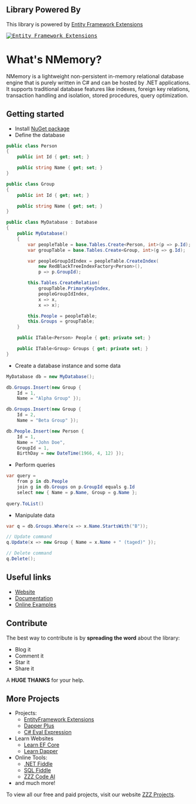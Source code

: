 ## Library Powered By

This library is powered by [Entity Framework Extensions](https://entityframework-extensions.net/?z=github&y=entityframework-plus)

<a href="https://entityframework-extensions.net/?z=github&y=nmemory">
<kbd>
<img src="https://zzzprojects.github.io/images/logo/entityframework-extensions-pub.jpg" alt="Entity Framework Extensions" />
</kbd>
</a>

# What's NMemory?
NMemory is a lightweight non-persistent in-memory relational database engine that is purely written in C# and can be hosted by .NET applications. It supports
traditional database features like indexes, foreign key relations, transaction handling and isolation, stored procedures, query optimization.

## Getting started
* Install [NuGet package](https://www.nuget.org/packages/NMemory)
* Define the database

```csharp
public class Person
{
    public int Id { get; set; }

    public string Name { get; set; }
}

public class Group
{
    public int Id { get; set; }

    public string Name { get; set; }
}

public class MyDatabase : Database
{
    public MyDatabase()
    {
        var peopleTable = base.Tables.Create<Person, int>(p => p.Id);
        var groupTable = base.Tables.Create<Group, int>(g => g.Id);

        var peopleGroupIdIndex = peopleTable.CreateIndex(
            new RedBlackTreeIndexFactory<Person>(), 
            p => p.GroupId);

        this.Tables.CreateRelation(
            groupTable.PrimaryKeyIndex, 
            peopleGroupIdIndex, 
            x => x, 
            x => x);

        this.People = peopleTable;
        this.Groups = groupTable;
    }

    public ITable<Person> People { get; private set; }

    public ITable<Group> Groups { get; private set; }
}
```

* Create a database instance and some data

```csharp
MyDatabase db = new MyDatabase();

db.Groups.Insert(new Group { 
    Id = 1, 
    Name = "Alpha Group" });

db.Groups.Insert(new Group { 
    Id = 2, 
    Name = "Beta Group" });

db.People.Insert(new Person { 
    Id = 1, 
    Name = "John Doe", 
    GroupId = 1, 
    BirthDay = new DateTime(1966, 4, 12) });
```

* Perform queries

```csharp
var query =
    from p in db.People
    join g in db.Groups on p.GroupId equals g.Id
    select new { Name = p.Name, Group = g.Name };
    
query.ToList()
```

* Manipulate data

```csharp
var q = db.Groups.Where(x => x.Name.StartsWith("B"));

// Update command
q.Update(x => new Group { Name = x.Name + " (taged)" });

// Delete command
q.Delete();
```

## Useful links

- [Website](https://nmemory.net/)
- [Documentation](https://nmemory.net/overview)
- [Online Examples](https://nmemory.net/online-examples) 

## Contribute

The best way to contribute is by **spreading the word** about the library:

 - Blog it
 - Comment it
 - Star it
 - Share it
 
A **HUGE THANKS** for your help.

## More Projects

- Projects:
   - [EntityFramework Extensions](https://entityframework-extensions.net/)
   - [Dapper Plus](https://dapper-plus.net/)
   - [C# Eval Expression](https://eval-expression.net/)
- Learn Websites
   - [Learn EF Core](https://www.learnentityframeworkcore.com/)
   - [Learn Dapper](https://www.learndapper.com/)
- Online Tools:
   - [.NET Fiddle](https://dotnetfiddle.net/)
   - [SQL Fiddle](https://sqlfiddle.com/)
   - [ZZZ Code AI](https://zzzcode.ai/)
- and much more!

To view all our free and paid projects, visit our website [ZZZ Projects](https://zzzprojects.com/).
